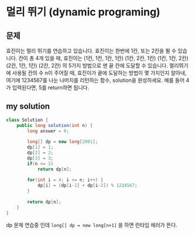 # 멀리 뛰기 (dynamic programing)

## 문제
효진이는 멀리 뛰기를 연습하고 있습니다. 효진이는 한번에 1칸, 또는 2칸을 뛸 수 있습니다. 칸이 총 4개 있을 때, 효진이는
(1칸, 1칸, 1칸, 1칸)
(1칸, 2칸, 1칸)
(1칸, 1칸, 2칸)
(2칸, 1칸, 1칸)
(2칸, 2칸)
의 5가지 방법으로 맨 끝 칸에 도달할 수 있습니다. 멀리뛰기에 사용될 칸의 수 n이 주어질 때, 효진이가 끝에 도달하는 방법이 몇 가지인지 알아내, 여기에 1234567를 나눈 나머지를 리턴하는 함수, solution을 완성하세요. 예를 들어 4가 입력된다면, 5를 return하면 됩니다.



## my solution
```java
class Solution {
    public long solution(int n) {
        long answer = 0;
        
        long[] dp = new long[2001];
        dp[1] = 1;
        dp[2] = 2;
        dp[3] = 3;
        if(n <= 3) 
            return dp[n];
        
        for(int i = 4; i <= n; i++) {
            dp[i] = (dp[i-1] + dp[i-2]) % 1234567;
        }
        
        return dp[n];
    }
}
```
dp 문제 연습중 인데 `long[] dp = new long[n+1]` 을 하면 런타임 에러가 뜬다.

